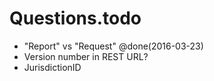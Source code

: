 # Questions.todo

* "Report" vs "Request"  @done(2016-03-23)
* Version number in REST URL?
* JurisdictionID